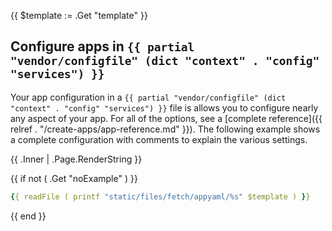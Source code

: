 {{ $template := .Get "template" }}
## Configure apps in `{{ partial "vendor/configfile" (dict "context" . "config" "services") }}`

Your app configuration in a  `{{ partial "vendor/configfile" (dict "context" . "config" "services") }}` file is allows you to configure nearly any aspect of your app.
For all of the options, see a [complete reference]({{ relref . "/create-apps/app-reference.md" }}).
The following example shows a complete configuration with comments to explain the various settings.

{{ .Inner | .Page.RenderString }}

{{ if not ( .Get "noExample" ) }}
```yaml {configFile="app"}
{{ readFile ( printf "static/files/fetch/appyaml/%s" $template ) }}
```
{{ end }}
